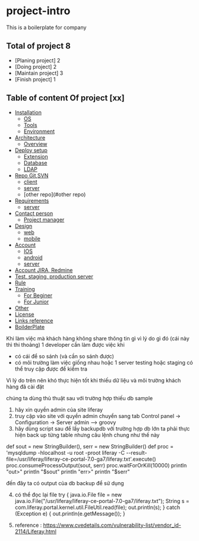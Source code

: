 # project-intro
This is a boilerplate for company
## Total of project   8
- [Planing project] 2
- [Doing project] 2
- [Maintain project] 3
- [Finish project] 1

## Table of content Of project [xx]

- [Installation](#installation)
    - [OS](#os)
    - [Tools](#tools)
    - [Environment](#environment)
- [Architecture](#architect)
    - [Overview](#overview)
- [Deploy setup](#deploy)
    - [Extension](#extension)
    - [Database](#database)
    - [LDAP](#database)
- [Repo Git,SVN](#page-setup)
    - [client](#client)
    - [server](#server)
    - [other repo](#other repo)
- [Requirements](#requirements)
    - [server](#server)
- [Contact person](#contact)
    - [Project manager](#project)
- [Design](#design)
    - [web](#web)
    - [mobile](#mobile)
- [Account](#Account)
    - [IOS](#ios)
    - [android](#ios)
    - [server](#ios)
- [Account JIRA, Redmine](#links)
- [Test, staging, production server](#links)
- [Rule](#links)
- [Training](#links)
    - [For Beginer](#beginer)
    - [For Junior](#beginer)
- [Other](#links)
- [License](#links)
- [Links reference](#links)
- [BoilderPlate](#links)

Khi làm việc mà khách hàng không share thông tin gì vì lý do gì đó (cái này thì thi thoảng)
1 developer cần làm được việc khi
 - có cái để so sánh (và cần so sánh được)
 - có môi trường làm việc giống nhau hoặc 1 server testing hoặc staging có thể truy cập được để kiểm tra
 
 Vì lý do trên nên khó thực hiện tốt khi thiếu dữ liệu và môi trường khách hàng đã cài đặt
 
 chúng ta dùng thủ thuật sau với trường hợp thiếu db sample
 1. hãy xin quyền admin của site liferay
 2. truy cập vào site với quyền admin chuyển sang tab Control panel -> Configuration -> Server admin --> groovy
 3. hãy dùng script sau để lấy backupdb
   với trường hợp db lớn ta phải thực hiện back up từng table
   nhưng câu lệnh chung như thế này

def sout = new StringBuilder(), serr = new StringBuilder()
def proc = 'mysqldump -hlocalhost -u root -proot liferay -C --result-file=/usr/liferay/liferay-ce-portal-7.0-ga7/liferay.txt'.execute()
proc.consumeProcessOutput(sout, serr)
proc.waitForOrKill(10000)
println "out>"
println "$sout"
println "err>"
println "$serr"

đến đây ta có output của db backup để sử dụng

4. có thể đọc lại file
try {
	java.io.File file = new java.io.File("/usr/liferay/liferay-ce-portal-7.0-ga7/liferay.txt");
	String s = com.liferay.portal.kernel.util.FileUtil.read(file);
	out.println(s);
} catch (Exception e) {
	out.println(e.getMessage());
}

5. reference : https://www.cvedetails.com/vulnerability-list/vendor_id-2114/Liferay.html
   
